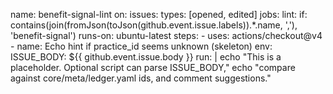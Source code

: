 name: benefit-signal-lint
on:
  issues:
    types: [opened, edited]
jobs:
  lint:
    if: contains(join(fromJson(toJson(github.event.issue.labels)).*.name, ','), 'benefit-signal')
    runs-on: ubuntu-latest
    steps:
      - uses: actions/checkout@v4
      - name: Echo hint if practice_id seems unknown (skeleton)
        env:
          ISSUE_BODY: ${{ github.event.issue.body }}
        run: |
          echo "This is a placeholder. Optional script can parse ISSUE_BODY,"
          echo "compare against core/meta/ledger.yaml ids, and comment suggestions."
